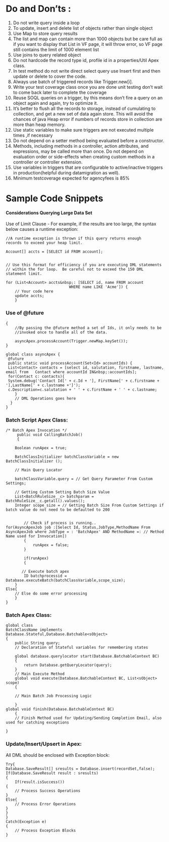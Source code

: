 # Do and Don’ts :
1.	Do not write query inside a loop
2.	To update, insert and delete list of objects rather than single object
3.	Use Map to store query results
4.	The list and map can contain more than 1000 objects but be care full as if you want to display that List in VF page, it will throw error, so VF page still contains the limit of 1000 element list
5.	Use joins to query related object
6.	Do not hardcode the record type id, profile id in a properties/Util Apex class.
7.	In test method do not write direct select query use Insert first and then update or delete to cover the code.
8.	Always use batch of triggered records like Trigger.new[i].
9.	Write your test coverage class once you are done unit testing don’t wait to come back later to complete the coverage
10.	Reuse SOQL queries on a trigger, by this means don’t fire a query on an object again and again, try to optimize it.
11.	It’s better to flush all the records to storage, instead of cumulating to collection, and get a new set of data again store. This will avoid the chances of java Heap error if numbers of records store in collection are more than heap memory.
12.	Use static variables to make sure triggers are not executed multiple times ,if necessary
13.	Do not depend on a setter method being evaluated before a constructor.
14.	Methods, including methods in a controller, action attributes, and expressions, may be called more than once. Do not depend on evaluation order or side-effects when creating custom methods in a controller or controller extension.
15.	Use variables in triggers that are configurable to active/inactive triggers in production(helpful during datamigration as well).
16.	Minimum testcoverage expected for agencyfees is 85%

# Sample Code Snippets

####	Considerations Querying Large Data Set 

Use of Limit Clause - For example, if the results are too large, the syntax below causes a runtime exception:
```
//A runtime exception is thrown if this query returns enough 
records to exceed your heap limit.

Account[] accts = [SELECT id FROM account];


// Use this format for efficiency if you are executing DML statements 
// within the for loop.  Be careful not to exceed the 150 DML statement limit.

for (List<Account> accts&nbsp;: [SELECT id, name FROM account
                            WHERE name LIKE 'Acme']) {
    // Your code here
    update accts;
    }
```

###	Use of @future
```
{
    //By passing the @future method a set of Ids, it only needs to be
    //invoked once to handle all of the data. 
    
    asyncApex.processAccount(Trigger.newMap.keySet());
} 

global class asyncApex {
 @future 
 public static void processAccount(Set<Id> accountIds) {
 List<Contact> contacts = [select id, salutation, firstname, lastname, email from   Contact where accountId IN&nbsp;:accountIds];
 for(Contact c: contacts){
 System.debug('Contact Id[' + c.Id + '], FirstName[' + c.firstname + '],LastName[' + c.lastname +']');
 c.Description=c.salutation + ' ' + c.firstName + ' ' + c.lastname;
    }
    // DML Operations goes here     
  }
} 
```
### 	Batch Script Apex Class:
```
/* Batch Apex Invocation */
     public void CallingBatchJob()
     {
     
    Boolean runApex = true;
    
    BatchClassInitializer batchClassVariable = new BatchClassInitializer ();
    
    // Main Query Locator
    
    batchClassVariable.query = // Get Query Parameter From Custom Settings;
	
	// Getting Custom Setting Batch Size Value
	List<BatchRuleSize__c> batchparam = BatchRuleSize__c.getall().values();
    Integer scope_size = // Getting Batch Size From Custom Settings if batch value do not need to be defaulted to 200
        
        
        // Check if process is running..
for(AsyncApexJob job :[Select Id, Status,JobType,MethodName From AsyncApexJob where JobType = : 'BatchApex' AND MethodName =: // Method Name used for Innvocation]) 
        {
        	runApex = false;
        }
        
        if(runApex)
        { 	
         
       // Execute batch apex 
        ID batchprocessid = Database.executeBatch(batchClassVariable,scope_size);
	}
Else{
	// Else do some error processing
	}
}
 ```
 
 ### Batch Apex Class:
```
global class 
BatchClassName implements Database.Stateful,Database.Batchable<sObject>
{
	public String query;
	// Declaration of Stateful variables for remembering states
	
	global database.querylocator start(Database.BatchableContext BC)
	{
		return Database.getQueryLocator(query);
	}	
	// Main Execute Method
	global void execute(Database.BatchableContext BC, List<sObject> scope)
	{

	// Main Batch Job Processing Logic
	
	}
global void finish(Database.BatchableContext BC)
	{
	// Finish Method used for Updating/Sending Completion Email, also used for catching exceptions	

}	
```
### Update/Insert/Upsert in Apex:

All DML should be enclosed with Exception block:

```
Try{
Database.SaveResult[] sresults = Database.insert(recordSet,false);
If(Database.SaveResult result : sresults)
{
	If(result.isSuccess())
{
	// Process Success Operations
}
Else{
	// Process Error Operations
}
}
}
Catch(Exception e)
{
	// Process Exception Blocks
}
```



